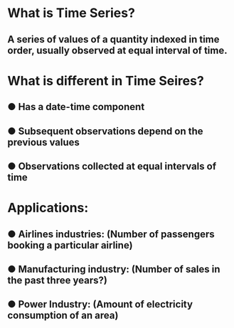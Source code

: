 # What is Time Series?

## A series of values of a quantity indexed in time order, usually observed at equal interval of time.

# What is different in Time Seires?

## ● Has a date-time component
## ● Subsequent observations depend on the previous values
## ● Observations collected at equal intervals of time

# Applications: 

## ● Airlines industries: (Number of passengers booking a particular airline)
## ● Manufacturing industry: (Number of sales in the past three years?)
## ● Power Industry: (Amount of electricity consumption of an area)
